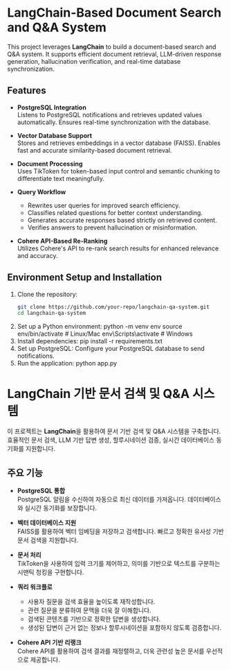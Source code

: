 # **LangChain-Based Document Search and Q&A System**

This project leverages **LangChain** to build a document-based search and Q&A system. It supports efficient document retrieval, LLM-driven response generation, hallucination verification, and real-time database synchronization.

## **Features**
- **PostgreSQL Integration**  
  Listens to PostgreSQL notifications and retrieves updated values automatically. Ensures real-time synchronization with the database.

- **Vector Database Support**  
  Stores and retrieves embeddings in a vector database (FAISS). Enables fast and accurate similarity-based document retrieval.

- **Document Processing**  
  Uses TikToken for token-based input control and semantic chunking to differentiate text meaningfully.

- **Query Workflow**  
  - Rewrites user queries for improved search efficiency.
  - Classifies related questions for better context understanding.
  - Generates accurate responses based strictly on retrieved content.
  - Verifies answers to prevent hallucination or misinformation.

- **Cohere API-Based Re-Ranking**  
  Utilizes Cohere's API to re-rank search results for enhanced relevance and accuracy.

## **Environment Setup and Installation**
1. Clone the repository:
   ```bash
   git clone https://github.com/your-repo/langchain-qa-system.git
   cd langchain-qa-system
2. Set up a Python environment:
   python -m venv env
  source env/bin/activate  # Linux/Mac
  env\Scripts\activate     # Windows
3. Install dependencies:
   pip install -r requirements.txt
4. Set up PostgreSQL:
    Configure your PostgreSQL database to send notifications.
5. Run the application:
   python app.py
# **LangChain 기반 문서 검색 및 Q&A 시스템**

이 프로젝트는 **LangChain**을 활용하여 문서 기반 검색 및 Q&A 시스템을 구축합니다. 효율적인 문서 검색, LLM 기반 답변 생성, 할루시네이션 검증, 실시간 데이터베이스 동기화를 지원합니다.

## **주요 기능**
- **PostgreSQL 통합**  
  PostgreSQL 알림을 수신하여 자동으로 최신 데이터를 가져옵니다. 데이터베이스와 실시간 동기화를 보장합니다.

- **벡터 데이터베이스 지원**  
  FAISS를 활용하여 벡터 임베딩을 저장하고 검색합니다. 빠르고 정확한 유사성 기반 문서 검색을 지원합니다.

- **문서 처리**  
  TikToken을 사용하여 입력 크기를 제어하고, 의미를 기반으로 텍스트를 구분하는 시맨틱 청킹을 구현합니다.

- **쿼리 워크플로**  
  - 사용자 질문을 검색 효율을 높이도록 재작성합니다.
  - 관련 질문을 분류하여 문맥을 더욱 잘 이해합니다.
  - 검색된 콘텐츠를 기반으로 정확한 답변을 생성합니다.
  - 생성된 답변이 근거 없는 정보나 할루시네이션을 포함하지 않도록 검증합니다.

- **Cohere API 기반 리랭크**  
  Cohere API를 활용하여 검색 결과를 재정렬하고, 더욱 관련성 높은 문서를 우선적으로 제공합니다.

